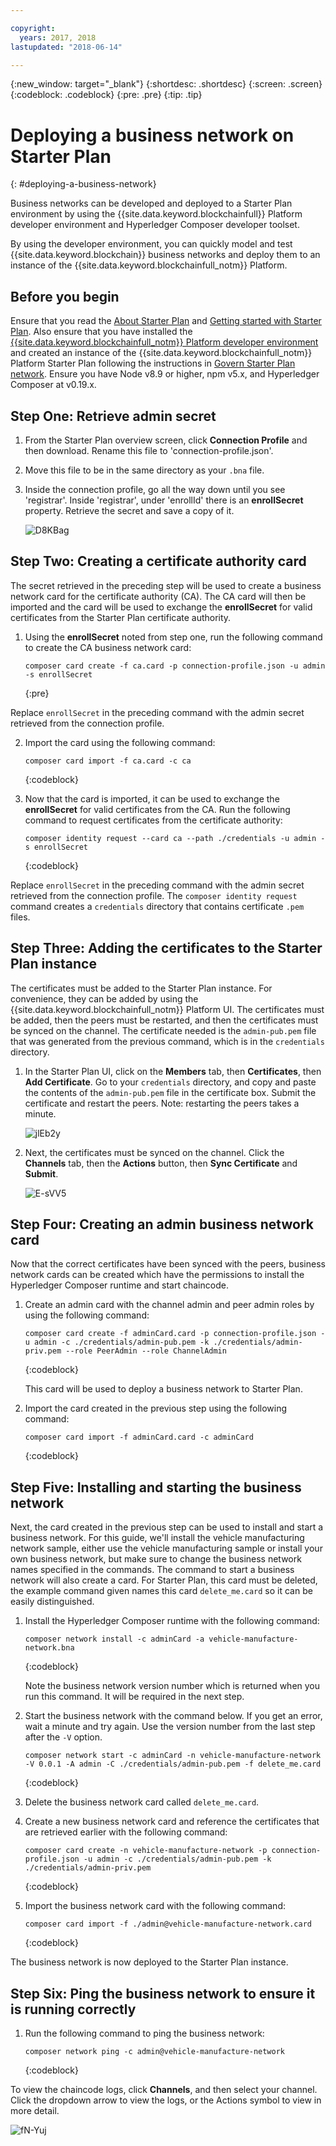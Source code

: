 ```yaml
---

copyright:
  years: 2017, 2018
lastupdated: "2018-06-14"

---
```


{:new_window: target="_blank"}
{:shortdesc: .shortdesc}
{:screen: .screen}
{:codeblock: .codeblock}
{:pre: .pre}
{:tip: .tip}

# Deploying a business network on Starter Plan
{: #deploying-a-business-network}

Business networks can be developed and deployed to a Starter Plan environment by using the {{site.data.keyword.blockchainfull}} Platform developer environment and Hyperledger Composer developer toolset.

By using the developer environment, you can quickly model and test {{site.data.keyword.blockchain}} business networks and deploy them to an instance of the {{site.data.keyword.blockchainfull_notm}} Platform.

## Before you begin

Ensure that you read the [About Starter Plan](./starter_plan.html) and [Getting started with Starter Plan](./get_start_starter_plan.html). Also ensure that you have installed the [{{site.data.keyword.blockchainfull_notm}} Platform developer environment](./develop_install.html) and created an instance of the {{site.data.keyword.blockchainfull_notm}} Platform Starter Plan following the instructions in [Govern Starter Plan network](./get_start_starter_plan.html). Ensure you have Node v8.9 or higher, npm v5.x, and Hyperledger Composer at v0.19.x.


## Step One: Retrieve admin secret

1. From the Starter Plan overview screen, click **Connection Profile** and then download. Rename this file to 'connection-profile.json'.

2. Move this file to be in the same directory as your `.bna` file.

3. Inside the connection profile, go all the way down until you see 'registrar'. Inside 'registrar', under 'enrollId' there is an **enrollSecret** property. Retrieve the secret and save a copy of it.

    ![D8KBag](https://i.makeagif.com/media/4-12-2018/D8KBag.gif)


## Step Two: Creating a certificate authority card

The secret retrieved in the preceding step will be used to create a business network card for the certificate authority (CA). The CA card will then be imported and the card will be used to exchange the **enrollSecret** for valid certificates from the Starter Plan certificate authority.

1. Using the **enrollSecret** noted from step one, run the following command to create the CA business network card:

   ```
   composer card create -f ca.card -p connection-profile.json -u admin -s enrollSecret
   ```
   {:pre}

Replace `enrollSecret` in the preceding command with the admin secret retrieved from the connection profile.

2. Import the card using the following command:

   ```
   composer card import -f ca.card -c ca
   ```
   {:codeblock}

3. Now that the card is imported, it can be used to exchange the **enrollSecret** for valid certificates from the CA. Run the following command to request certificates from the certificate authority:

   ```
   composer identity request --card ca --path ./credentials -u admin -s enrollSecret
   ```
   {:codeblock}

Replace `enrollSecret` in the preceding command with the admin secret retrieved from the connection profile. The `composer identity request` command creates a `credentials` directory that contains certificate `.pem` files.

## Step Three: Adding the certificates to the Starter Plan instance

The certificates must be added to the Starter Plan instance. For convenience, they can be added by using the {{site.data.keyword.blockchainfull_notm}} Platform UI. The certificates must be added, then the peers must be restarted, and then the certificates must be synced on the channel. The certificate needed is the `admin-pub.pem` file that was generated from the previous command, which is in the `credentials` directory.

1. In the Starter Plan UI, click on the **Members** tab, then **Certificates**, then **Add Certificate**. Go to your `credentials` directory, and copy and paste the contents of the `admin-pub.pem` file in the certificate box. Submit the certificate and restart the peers. Note: restarting the peers takes a minute.

    ![jlEb2y](https://i.makeagif.com/media/4-12-2018/jlEb2y.gif)

2. Next, the certificates must be synced on the channel. Click the **Channels** tab, then the **Actions** button, then **Sync Certificate** and **Submit**.

    ![E-sVV5](https://i.makeagif.com/media/4-12-2018/E-sVV5.gif)

## Step Four: Creating an admin business network card

Now that the correct certificates have been synced with the peers, business network cards can be created which have the permissions to install the Hyperledger Composer runtime and start chaincode.

1. Create an admin card with the channel admin and peer admin roles by using the following command:

   ```
   composer card create -f adminCard.card -p connection-profile.json -u admin -c ./credentials/admin-pub.pem -k ./credentials/admin-priv.pem --role PeerAdmin --role ChannelAdmin
   ```
   {:codeblock}

   This card will be used to deploy a business network to Starter Plan.

2. Import the card created in the previous step using the following command:

   ```
   composer card import -f adminCard.card -c adminCard
   ```
   {:codeblock}

## Step Five: Installing and starting the business network

Next, the card created in the previous step can be used to install and start a business network. For this guide, we'll install the vehicle manufacturing network sample, either use the vehicle manufacturing sample or install your own business network, but make sure to change the business network names specified in the commands. The command to start a business network will also create a card. For Starter Plan, this card must be deleted, the example command given names this card `delete_me.card` so it can be easily distinguished.

1. Install the Hyperledger Composer runtime with the following command:

   ```
   composer network install -c adminCard -a vehicle-manufacture-network.bna
   ```
   {:codeblock}

   Note the business network version number which is returned when you run this command. It will be required in the next step.

2. Start the business network with the command below. If you get an error, wait a minute and try again. Use the version number from the last step after the `-V` option.

    ```
    composer network start -c adminCard -n vehicle-manufacture-network -V 0.0.1 -A admin -C ./credentials/admin-pub.pem -f delete_me.card
    ```
    {:codeblock}

3. Delete the business network card called `delete_me.card`.

4. Create a new business network card and reference the certificates that are retrieved earlier with the following command:

   ```
   composer card create -n vehicle-manufacture-network -p connection-profile.json -u admin -c ./credentials/admin-pub.pem -k ./credentials/admin-priv.pem
   ```
   {:codeblock}

5. Import the business network card with the following command:

    ```
    composer card import -f ./admin@vehicle-manufacture-network.card
    ```
    {:codeblock}

The business network is now deployed to the Starter Plan instance.

## Step Six: Ping the business network to ensure it is running correctly

1. Run the following command to ping the business network:

   ```
   composer network ping -c admin@vehicle-manufacture-network
   ```
   {:codeblock}

To view the chaincode logs, click **Channels**, and then select your channel. Click the dropdown arrow to view the logs, or the Actions symbol to view in more detail.

![fN-Yuj](https://i.makeagif.com/media/4-13-2018/fN-Yuj.gif)
